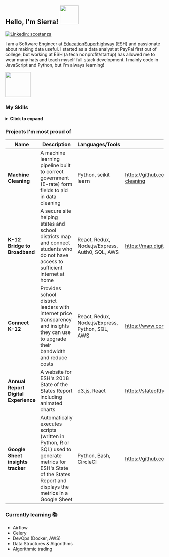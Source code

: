 ## Hello, I'm Sierra! <img src='https://media.giphy.com/media/7uhrpnv9mibtyFHR0l/giphy.gif' height='60px' />

[![Linkedin: scostanza](https://img.shields.io/badge/-sierra-blue?style=flat-square&logo=Linkedin&logoColor=white&link=https://www.linkedin.com/in/scostanza/)](https://www.linkedin.com/in/scostanza/)

I am a Software Engineer at [EducationSuperhighway](https://www.educationsuperhighway.org/) (ESH) and passionate about making data useful. I started as a data analyst at PayPal first out of college, but working at ESH (a tech nonprofit/startup) has allowed me to wear many hats and teach myself full stack development. I mainly code in JavaScript and Python, but I'm always learning!

<img src='https://media.giphy.com/media/MXoyvLVaXqYbi6KUhu/giphy.gif' height='80px' />

### My Skills
<details>
  <summary><strong>Click to expand</strong></summary>
 
#### Web technologies
* Javascript
* Node.js
* React
* Redux
* HTML, CSS
* Express.js
* SQL
#### DevOps
* Git
* Heroku
* CircleCI
* AWS (S3, Lambda, Cloudformation)
* Docker
#### Data engineering
* Python
* Bash / shell scripting
* Redis
* AWS (EC2, ECS, RDS)
#### Analytics and data visualization
* Machine Learning (supervised classification, not deep learning)
* Hypothesis testing
* R
* d3.js
* Tableau
* Google Apps Script

<a href="https://github.com/anuraghazra/github-readme-stats">
  <img align="center" src="https://github-readme-stats.anuraghazra1.vercel.app/api?username=sierra073&count_private=true&show_icons=true&line_height=27&include_all_commits=true&hide=issues,contribs,prs,stars" alt="My github stats" />
</a>

</details>

### Projects I'm most proud of
| Name            | Description                                                         | Languages/Tools      | Repo/link                                                      |
| --------------- | ------------------------------------------------------------------- | ------------- | ------------------------------------------------------ |
| **Machine Cleaning**  |   A machine learning pipeline built to correct government (E-rate) form fields to aid in data cleaning |  Python, scikit learn |   https://github.com/sierra073/esh-machine-cleaning
| **K-12 Bridge to Broadband**   | A secure site helping states and school districts map and connect students who do not have access to sufficient internet at home | React, Redux, Node.js/Express, Auth0, SQL, AWS |   https://map.digitalbridgek12.org/
| **Connect K-12**   | Provides school district leaders with internet price transparency and insights they can use to upgrade their bandwidth and reduce costs | React, Redux, Node.js/Express, Python, SQL, AWS |   https://www.connectk12.org/
| **Annual Report Digital Experience**   | A website for ESH's 2018 State of the States Report including animated charts |  d3.js, React |   https://stateofthestates.educationsuperhighway.org/
| **Google Sheet insights tracker**  | Automatically executes scripts (written in Python, R or SQL) used to generate metrics for ESH's State of the States Report and displays the metrics in a Google Sheet   |  Python, Bash, CircleCI |   https://github.com/sierra073/gsheet-service-layer

### Currently learning 📚
* Airflow
* Celery
* DevOps (Docker, AWS)
* Data Structures & Algorithms
* Algorithmic trading
